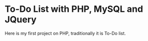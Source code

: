# To-Do List with PHP, MySQL and JQuery

Here is my first project on PHP, traditionally it is To-Do list. 